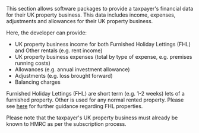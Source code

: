 This section allows software packages to provide a taxpayer's financial data for their UK property business. 
This data includes income, expenses, adjustments and allowances for their UK property business.

Here, the developer can provide:

* UK property business income for both Furnished Holiday Lettings (FHL) and Other rentals (e.g. rent income)
* UK property business expenses (total by type of expense, e.g. premises running costs)
* Allowances (e.g. annual investment allowance)
* Adjustments (e.g. loss brought forward)
* Balancing charges

Furnished Holiday Lettings (FHL) are short term (e.g. 1-2 weeks) lets of a furnished property. Other is used 
for any normal rented property. 
Please see [here](https://www.gov.uk/government/publications/furnished-holiday-lettings-hs253-self-assessment-helpsheet) for further guidance
regarding FHL properties.

Please note that the taxpayer's UK property business must already be known to HMRC as per the subscription process.
